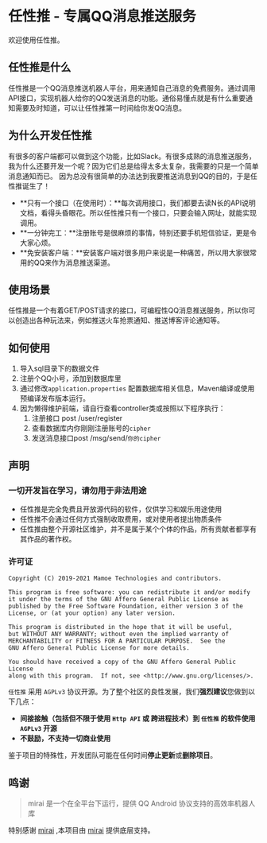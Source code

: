 # 任性推 - 专属QQ消息推送服务

欢迎使用任性推。

## 任性推是什么

任性推是一个QQ消息推送机器人平台，用来通知自己消息的免费服务。通过调用API接口，实现机器人给你的QQ发送消息的功能。通俗易懂点就是有什么重要通知需要及时知道，可以让任性推第一时间给你发QQ消息。

## 为什么开发任性推

有很多的客户端都可以做到这个功能，比如Slack。有很多成熟的消息推送服务，我为什么还要开发一个呢？因为它们总是给得太多太复杂，我需要的只是一个简单消息通知而已。 因为总没有很简单的办法达到我要推送消息到QQ的目的，于是任性推诞生了！

- **只有一个接口（在使用时）：**每次调用接口，我们都要去读N长的API说明文档，看得头昏眼花。所以任性推只有一个接口，只要会输入网址，就能实现调用。
- **一分钟完工：**注册账号是很麻烦的事情，特别还要手机短信验证，更是令大家心烦。
- **免安装客户端：**安装客户端对很多用户来说是一种痛苦，所以用大家很常用的QQ来作为消息推送渠道。

## 使用场景

任性推是一个有着GET/POST请求的接口，可编程性QQ消息推送服务，所以你可以创造出各种玩法来，例如推送火车抢票通知、推送博客评论通知等。

## 如何使用

1. 导入sql目录下的数据文件
2. 注册个QQ小号，添加到数据库里
3. 通过修改`application.properties` 配置数据库相关信息，Maven编译或使用预编译发布版本运行。
4. 因为懒得维护前端，请自行查看controller类或按照以下程序执行：
    1. 注册接口 post /user/register
    2. 查看数据库内你刚刚注册账号的`cipher`
    3. 发送消息接口post /msg/send/`你的cipher`

## 声明

### 一切开发旨在学习，请勿用于非法用途

- 任性推是完全免费且开放源代码的软件，仅供学习和娱乐用途使用
- 任性推不会通过任何方式强制收取费用，或对使用者提出物质条件
- 任性推由整个开源社区维护，并不是属于某个个体的作品，所有贡献者都享有其作品的著作权。

### 许可证

```
Copyright (C) 2019-2021 Mamoe Technologies and contributors.

This program is free software: you can redistribute it and/or modify
it under the terms of the GNU Affero General Public License as
published by the Free Software Foundation, either version 3 of the
License, or (at your option) any later version.

This program is distributed in the hope that it will be useful,
but WITHOUT ANY WARRANTY; without even the implied warranty of
MERCHANTABILITY or FITNESS FOR A PARTICULAR PURPOSE.  See the
GNU Affero General Public License for more details.

You should have received a copy of the GNU Affero General Public License
along with this program.  If not, see <http://www.gnu.org/licenses/>.
```

`任性推` 采用 `AGPLv3` 协议开源。为了整个社区的良性发展，我们**强烈建议**您做到以下几点：

- **间接接触（包括但不限于使用 `Http API` 或 跨进程技术）到 `任性推` 的软件使用 `AGPLv3` 开源**
- **不鼓励，不支持一切商业使用**

鉴于项目的特殊性，开发团队可能在任何时间**停止更新**或**删除项目**。

## 鸣谢

> mirai 是一个在全平台下运行，提供 QQ Android 协议支持的高效率机器人库

特别感谢 [mirai](!https://github.com/mamoe/mirai/) ,本项目由 [mirai](!https://github.com/mamoe/mirai/) 提供底层支持。

